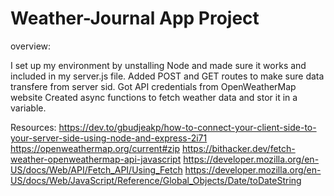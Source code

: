 # Weather-Journal App Project
overview:

I set up my environment by unstalling Node and made sure it  works  and included in my server.js file.
Added POST and GET routes to make sure data transfere from server sid.
Got API credentials  from OpenWeatherMap  website
Created async functions to fetch weather data and stor it in a variable.

Resources:
https://dev.to/gbudjeakp/how-to-connect-your-client-side-to-your-server-side-using-node-and-express-2i71
https://openweathermap.org/current#zip
https://bithacker.dev/fetch-weather-openweathermap-api-javascript
https://developer.mozilla.org/en-US/docs/Web/API/Fetch_API/Using_Fetch
https://developer.mozilla.org/en-US/docs/Web/JavaScript/Reference/Global_Objects/Date/toDateString

